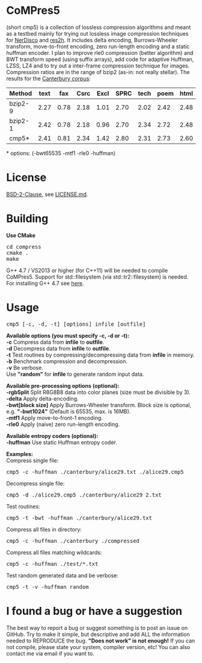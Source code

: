 CoMPres5
========
(short cmp5) is a collection of lossless compression algorithms and meant as a testbed mainly for trying out lossless image compression techniques for [NerDisco](https://github.com/HorstBaerbel/NerDisco) and [res2h](https://github.com/HorstBaerbel/res2h). It includes delta encoding, Burrows-Wheeler transform, move-to-front encoding, zero run-length encoding and a static huffman encoder. I plan to improve rle0 compression (better algorithm) and BWT transform speed (using suffix arrays), add code for adaptive Huffman, LZSS, LZ4 and to try out a inter-frame compression technique for images.  
Compression ratios are in the range of bzip2 (as-in: not really stellar). The results for the [Canterbury corpus](http://corpus.canterbury.ac.nz/descriptions/#cantrbry):  

Method  | text | fax  | Csrc | Excl | SPRC | tech | poem | html | list | man  | play
--------|------|------|------|------|------|------|------|------|------|------|------
bzip2-9 | 2.27 | 0.78 | 2.18 | 1.01 | 2.70 | 2.02 | 2.42 | 2.48 | 2.79 | 3.33 | 2.53
bzip2-1 | 2.42 | 0.78 | 2.18 | 0.96 | 2.70 | 2.34 | 2.72 | 2.48 | 2.79 | 3.33 | 2.65
cmp5\*    | 2.41 | 0.81 | 2.34 | 1.42 | 2.80 | 2.31 | 2.73 | 2.60 | 2.96 | 3.50 | 2.71
\* options: (-bwt65535 -mtf1 -rle0 -huffman)

License
========
[BSD-2-Clause](http://opensource.org/licenses/BSD-2-Clause), see [LICENSE.md](LICENSE.md).  

Building
========
**Use CMake**

<pre>
cd compress
cmake .
make
</pre>

G++ 4.7 / VS2013 or higher (for C++11) will be needed to compile CoMPres5. Support for std::filesystem (via std::tr2::filesystem) is needed. For installing G++ 4.7 see [here](http://lektiondestages.blogspot.de/2013/05/installing-and-switching-gccg-versions.html).

Usage
========

<pre>
cmp5 [-c, -d, -t] [options] infile [outfile]
</pre>

**Available options (you must specify -c, -d or -t):**  
**-c** Compress data from **infile** to **outfile**.  
**-d** Decompress data from **infile** to **outfile**.  
**-t** Test routines by compressing/decompressing data from **infile** in memory.  
**-b** Benchmark compression and decompression.  
**-v** Be verbose.  
Use **\"random\"** for **infile** to generate random input data.  

**Available pre-processing options (optional):**  
**-rgbSplit** Split R8G8B8 data into color planes (size must be divisible by 3).  
**-delta** Apply delta-encoding.  
**-bwt[block size]** Apply Burrows-Wheeler transform. Block size is optional, e.g. **\"-bwt1024\"** (Default is 65535, max. is 16MB).  
**-mtf1** Apply move-to-front-1 encoding.  
**-rle0** Apply (naive) zero run-length encoding.  

**Available entropy coders (optional):**  
**-huffman** Use static Huffman entropy coder.  

**Examples:**  
Compress single file:
<pre>cmp5 -c -huffman ./canterbury/alice29.txt ./alice29.cmp5</pre>
Decompress single file:
<pre>cmp5 -d ./alice29.cmp5 ./canterbury/alice29_2.txt</pre>  
Test routines:
<pre>cmp5 -t -bwt -huffman ./canterbury/alice29.txt</pre> 
Compress all files in directory:
<pre>cmp5 -c -huffman ./canterbury ./compressed</pre>  
Compress all files matching wildcards:
<pre>cmp5 -c -huffman ./test/*.txt</pre>
Test random generated data and be verbose:
<pre>cmp5 -t -v -huffman random</pre>

I found a bug or have a suggestion
========

The best way to report a bug or suggest something is to post an issue on GitHub. Try to make it simple, but descriptive and add ALL the information needed to REPRODUCE the bug. **"Does not work" is not enough!** If you can not compile, please state your system, compiler version, etc! You can also contact me via email if you want to.
